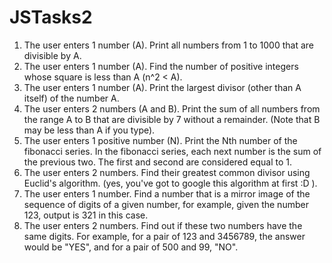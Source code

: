 # JSTasks2
1. The user enters 1 number (A). Print all numbers from 1 to 1000 that are divisible by A.
2. The user enters 1 number (A). Find the number of positive integers whose square is less than A (n^2 < A).
3. The user enters 1 number (A). Print the largest divisor (other than A itself) of the number A.
4. The user enters 2 numbers (A and B). Print the sum of all numbers from the range A to B that are divisible by 7 without a remainder. (Note that B may be less than A if you type).
5. The user enters 1 positive number (N). Print the Nth number of the fibonacci series. In the fibonacci series, each next number is the sum of the previous two. The first and second are considered equal to 1.
6. The user enters 2 numbers. Find their greatest common divisor using Euclid's algorithm. (yes, you've got to google this algorithm at first :D ).
7. The user enters 1 number. Find a number that is a mirror image of the sequence of digits of a given number, for example, given the number 123, output is 321 in this case.
8. The user enters 2 numbers. Find out if these two numbers have the same digits. For example, for a pair of 123 and 3456789, the answer would be "YES", and for a pair of 500 and 99, "NO". 
